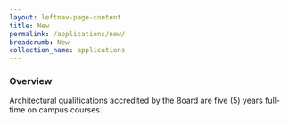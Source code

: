 ```yaml
---
layout: leftnav-page-content
title: New
permalink: /applications/new/
breadcrumb: New
collection_name: applications
---
```


### **Overview**

Architectural qualifications accredited by the Board are five (5) years full-time on campus courses.
